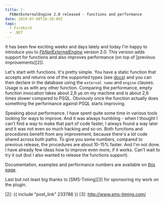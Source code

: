 ```yaml
---
title: |-
  FbNetExternalEngine 2.0 released - functions and performance
date: 2019-07-08T18:38:00Z
tags:
  - Firebird
  - .NET
---
```

It has been few exciting weeks and days lately and today I'm happy to introduce you to [_FbNetExternalEngine_][1] version 2.0. This version adds support for functions and also improves performance (on top of [previous improvements][2]).

<!-- excerpt -->

Let's start with functions. It's pretty simple. You have a static function that accepts and returns one of the supported types (see [docs][1]) and you can then declare in the database using the `external name` and `engine` clauses. Usage is as with any other function. Comparing the performance, empty function invocation takes about 2,6 μs on my machine and is about 2,6 times slower compared to PSQL. Obviously once the function actually does something the performance against PSQL starts improving.

Speaking about performance. I have spent quite some time in various tools looking for ways to improve. And it was always humbling - when I thought I can't find a way to make that part of code faster, I always found a way later and it was not even so much hacking and so on. Both functions and procedures benefit from any improvement, because there's a lot code shared across both paths. To give you some numbers, compared to previous release, the procedures are about 10-15% faster. And I'm not done. I have already few ideas how to improve even more, if it works. Can't wait to try it out (but I also wanted to release the functions support).

Documentation, examples and performance numbers are available on [this page][1].

Last but not least big thanks to [SMS-Timing][3] for sponsoring my work on the plugin.

[1]: https://www.fbnetexternalengine.com
[2]: {{ include "post_link" 233788 }}
[3]: http://www.sms-timing.com/